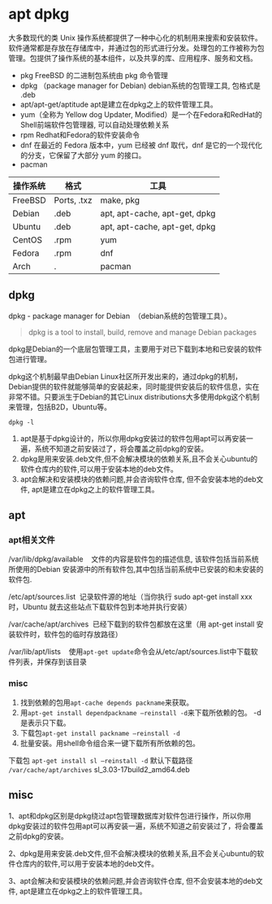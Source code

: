 # apt  dpkg

大多数现代的类 Unix 操作系统都提供了一种中心化的机制用来搜索和安装软件。软件通常都是存放在存储库中，并通过包的形式进行分发。处理包的工作被称为包管理。包提供了操作系统的基本组件，以及共享的库、应用程序、服务和文档。

* pkg  FreeBSD 的二进制包系统由 pkg 命令管理
* dpkg （package manager for Debian) debian系统的包管理工具, 包格式是 .deb
* apt/apt-get/aptitude  apt是建立在dpkg之上的软件管理工具。
* yum（全称为 Yellow dog Updater, Modified）是一个在Fedora和RedHat的Shell前端软件包管理器, 可以自动处理依赖关系
* rpm  Redhat和Fedora的软件安装命令
* dnf  在最近的 Fedora 版本中，yum 已经被 dnf 取代，dnf 是它的一个现代化的分支，它保留了大部分 yum 的接口。
* pacman


|操作系统	|格式	|工具|
| ---- | ---- | ---- |
|FreeBSD|Ports, .txz|	make, pkg |
|Debian	|.deb	|apt, apt-cache, apt-get, dpkg |
|Ubuntu	|.deb	|apt, apt-cache, apt-get, dpkg |
|CentOS	|.rpm	|yum |
|Fedora	|.rpm	|dnf |
|Arch |   .|	pacman |


## dpkg
 dpkg - package manager for Debian  （debian系统的包管理工具）。

> dpkg is a tool to install, build, remove and manage Debian packages

dpkg是Debian的一个底层包管理工具，主要用于对已下载到本地和已安装的软件包进行管理。

dpkg这个机制最早由Debian Linux社区所开发出来的，通过dpkg的机制，Debian提供的软件就能够简单的安装起来，同时能提供安装后的软件信息，实在非常不错。只要派生于Debian的其它Linux distributions大多使用dpkg这个机制来管理，包括B2D，Ubuntu等。


```
dpkg -l

```

1. apt是基于dpkg设计的，所以你用dpkg安装过的软件包用apt可以再安装一遍，系统不知道之前安装过了，将会覆盖之前dpkg的安装。
2. dpkg是用来安装.deb文件,但不会解决模块的依赖关系,且不会关心ubuntu的软件仓库内的软件,可以用于安装本地的deb文件。
3. apt会解决和安装模块的依赖问题,并会咨询软件仓库, 但不会安装本地的deb文件, apt是建立在dpkg之上的软件管理工具。


## apt

### apt相关文件

/var/lib/dpkg/available    文件的内容是软件包的描述信息, 该软件包括当前系统所使用的Debian 安装源中的所有软件包,其中包括当前系统中已安装的和未安装的软件包.

/etc/apt/sources.list  记录软件源的地址（当你执行 sudo apt-get install xxx 时，Ubuntu 就去这些站点下载软件包到本地并执行安装）

/var/cache/apt/archives  已经下载到的软件包都放在这里（用 apt-get install 安装软件时，软件包的临时存放路径）

/var/lib/apt/lists    使用`apt-get update`命令会从/etc/apt/sources.list中下载软件列表，并保存到该目录

### misc
1. 找到依赖的包用`apt-cache depends packname`来获取。
2. 用`apt-get install dependpackname –reinstall -d`来下载所依赖的包。 -d是表示只下载。
3. 下载包`apt-get install packname –reinstall -d` 
4. 批量安装。用shell命令组合来一键下载所有所依赖的包。


下载包 `apt-get install sl –reinstall -d`
默认下载路径 `/var/cache/apt/archives`
sl_3.03-17build2_amd64.deb




## misc
1、apt和dpkg区别是dpkg绕过apt包管理数据库对软件包进行操作，所以你用dpkg安装过的软件包用apt可以再安装一遍，系统不知道之前安装过了，将会覆盖之前dpkg的安装。

2、dpkg是用来安装.deb文件,但不会解决模块的依赖关系,且不会关心ubuntu的软件仓库内的软件,可以用于安装本地的deb文件。

3、apt会解决和安装模块的依赖问题,并会咨询软件仓库, 但不会安装本地的deb文件, apt是建立在dpkg之上的软件管理工具。



